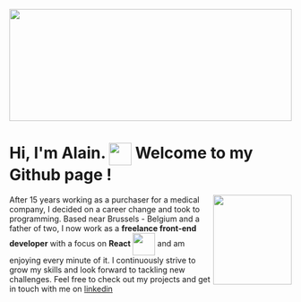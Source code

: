 
 
<a href="url"><img src="https://user-images.githubusercontent.com/60004408/230570890-9ce83e29-5d8c-4e51-b8ee-a97e36ac1e4c.jpeg" align="center" height="200" width="100%" ></a>



<h1>Hi, I'm Alain. <a href="url"><img src="https://user-images.githubusercontent.com/60004408/230573173-2136c36e-b2ba-4c8e-b2de-2022cdee25d9.png" align="center" height="40" width="40"></a> Welcome to my Github page !</h1>

<a href="url"><img src="https://user-images.githubusercontent.com/60004408/230445083-a17ae34b-d1c6-4e81-8ca1-618a53ca5f8a.png" align="right" height="160" width="140"></a>

After 15 years working as a purchaser for a medical company, I decided on a career change and took to programming. Based near Brussels - Belgium and a father of two, I now work as a **freelance front-end developer** with a focus on **React** <a href="url"><img src="https://user-images.githubusercontent.com/60004408/230451000-efed6423-9477-4a9d-b6ed-54eb868aa887.png" align="center" height="40" width="40"></a> and am enjoying every minute of it. I continuously strive to grow my skills and look forward to tackling new challenges. Feel free to check out my projects and get in touch with me on [linkedin](https://www.linkedin.com/in/alainroos/)





